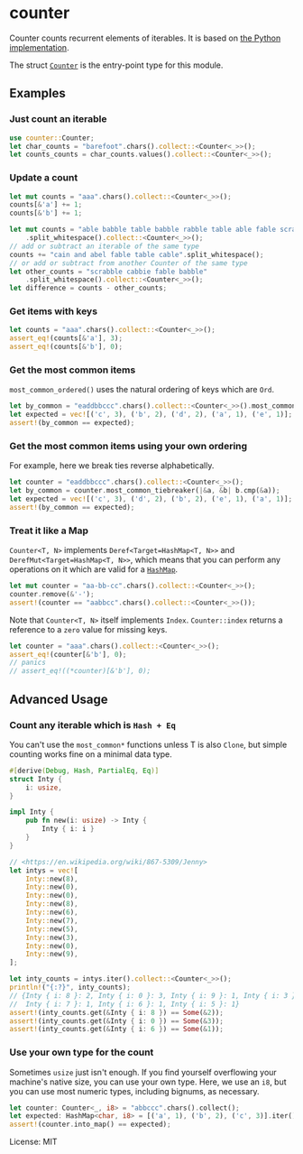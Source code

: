# counter

Counter counts recurrent elements of iterables. It is based on [the Python implementation](https://docs.python.org/3.5/library/collections.html#collections.Counter).

The struct [`Counter`](struct.Counter.html) is the entry-point type for this module.

## Examples

### Just count an iterable

```rust
use counter::Counter;
let char_counts = "barefoot".chars().collect::<Counter<_>>();
let counts_counts = char_counts.values().collect::<Counter<_>>();
```

### Update a count

```rust
let mut counts = "aaa".chars().collect::<Counter<_>>();
counts[&'a'] += 1;
counts[&'b'] += 1;
```

```rust
let mut counts = "able babble table babble rabble table able fable scrabble"
    .split_whitespace().collect::<Counter<_>>();
// add or subtract an iterable of the same type
counts += "cain and abel fable table cable".split_whitespace();
// or add or subtract from another Counter of the same type
let other_counts = "scrabble cabbie fable babble"
    .split_whitespace().collect::<Counter<_>>();
let difference = counts - other_counts;
```

### Get items with keys

```rust
let counts = "aaa".chars().collect::<Counter<_>>();
assert_eq!(counts[&'a'], 3);
assert_eq!(counts[&'b'], 0);
```

### Get the most common items

`most_common_ordered()` uses the natural ordering of keys which are `Ord`.

```rust
let by_common = "eaddbbccc".chars().collect::<Counter<_>>().most_common_ordered();
let expected = vec![('c', 3), ('b', 2), ('d', 2), ('a', 1), ('e', 1)];
assert!(by_common == expected);
```

### Get the most common items using your own ordering

For example, here we break ties reverse alphabetically.

```rust
let counter = "eaddbbccc".chars().collect::<Counter<_>>();
let by_common = counter.most_common_tiebreaker(|&a, &b| b.cmp(&a));
let expected = vec![('c', 3), ('d', 2), ('b', 2), ('e', 1), ('a', 1)];
assert!(by_common == expected);
```

### Treat it like a Map

`Counter<T, N>` implements `Deref<Target=HashMap<T, N>>` and
`DerefMut<Target=HashMap<T, N>>`, which means that you can perform any operations
on it which are valid for a [`HashMap`](https://doc.rust-lang.org/std/collections/struct.HashMap.html).

```rust
let mut counter = "aa-bb-cc".chars().collect::<Counter<_>>();
counter.remove(&'-');
assert!(counter == "aabbcc".chars().collect::<Counter<_>>());
```

Note that `Counter<T, N>` itself implements `Index`. `Counter::index` returns a reference to a `zero` value for missing keys.

```rust
let counter = "aaa".chars().collect::<Counter<_>>();
assert_eq!(counter[&'b'], 0);
// panics
// assert_eq!((*counter)[&'b'], 0);
```

## Advanced Usage

### Count any iterable which is `Hash + Eq`

You can't use the `most_common*` functions unless T is also `Clone`, but simple counting works fine on a minimal data type.

```rust
#[derive(Debug, Hash, PartialEq, Eq)]
struct Inty {
    i: usize,
}

impl Inty {
    pub fn new(i: usize) -> Inty {
        Inty { i: i }
    }
}

// <https://en.wikipedia.org/wiki/867-5309/Jenny>
let intys = vec![
    Inty::new(8),
    Inty::new(0),
    Inty::new(0),
    Inty::new(8),
    Inty::new(6),
    Inty::new(7),
    Inty::new(5),
    Inty::new(3),
    Inty::new(0),
    Inty::new(9),
];

let inty_counts = intys.iter().collect::<Counter<_>>();
println!("{:?}", inty_counts);
// {Inty { i: 8 }: 2, Inty { i: 0 }: 3, Inty { i: 9 }: 1, Inty { i: 3 }: 1,
//  Inty { i: 7 }: 1, Inty { i: 6 }: 1, Inty { i: 5 }: 1}
assert!(inty_counts.get(&Inty { i: 8 }) == Some(&2));
assert!(inty_counts.get(&Inty { i: 0 }) == Some(&3));
assert!(inty_counts.get(&Inty { i: 6 }) == Some(&1));
```

### Use your own type for the count

Sometimes `usize` just isn't enough. If you find yourself overflowing your
machine's native size, you can use your own type. Here, we use an `i8`, but
you can use most numeric types, including bignums, as necessary.

```rust
let counter: Counter<_, i8> = "abbccc".chars().collect();
let expected: HashMap<char, i8> = [('a', 1), ('b', 2), ('c', 3)].iter().cloned().collect();
assert!(counter.into_map() == expected);
```

License: MIT
